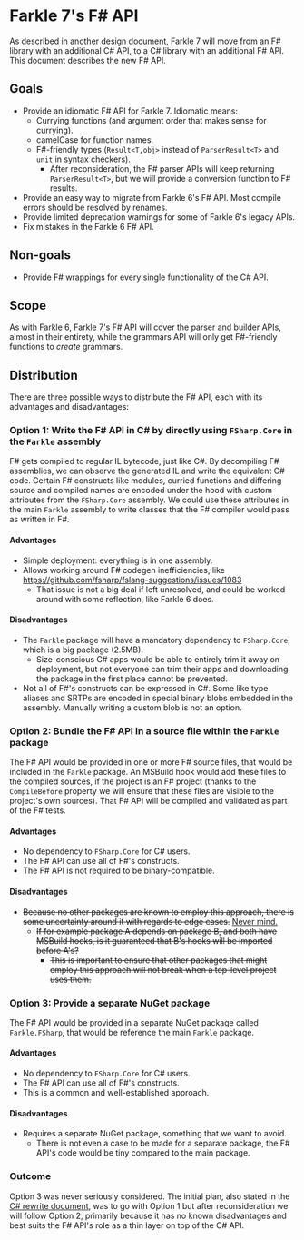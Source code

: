 # Farkle 7's F# API

As described in [another design document](csharp-rewrite.md), Farkle 7 will move from an F# library with an additional C# API, to a C# library with an additional F# API. This document describes the new F# API.

## Goals

* Provide an idiomatic F# API for Farkle 7. Idiomatic means:
    * Currying functions (and argument order that makes sense for currying).
    * camelCase for function names.
    * F#-friendly types (`Result<T,obj>` instead of `ParserResult<T>` and `unit` in syntax checkers).
        * After reconsideration, the F# parser APIs will keep returning `ParserResult<T>`, but we will provide a conversion function to F# results.
* Provide an easy way to migrate from Farkle 6's F# API. Most compile errors should be resolved by renames.
* Provide limited deprecation warnings for some of Farkle 6's legacy APIs.
* Fix mistakes in the Farkle 6 F# API.

## Non-goals

* Provide F# wrappings for every single functionality of the C# API.

## Scope

As with Farkle 6, Farkle 7's F# API will cover the parser and builder APIs, almost in their entirety, while the grammars API will only get F#-friendly functions to _create_ grammars.

## Distribution

There are three possible ways to distribute the F# API, each with its advantages and disadvantages:

### Option 1: Write the F# API in C# by directly using `FSharp.Core` in the `Farkle` assembly

F# gets compiled to regular IL bytecode, just like C#. By decompiling F# assemblies, we can observe the generated IL and write the equivalent C# code. Certain F# constructs like modules, curried functions and differing source and compiled names are encoded under the hood with custom attributes from the `FSharp.Core` assembly. We could use these attributes in the main `Farkle` assembly to write classes that the F# compiler would pass as written in F#.

#### Advantages

* Simple deployment: everything is in one assembly.
* Allows working around F# codegen inefficiencies, like https://github.com/fsharp/fslang-suggestions/issues/1083
    * That issue is not a big deal if left unresolved, and could be worked around with some reflection, like Farkle 6 does.

#### Disadvantages

* The `Farkle` package will have a mandatory dependency to `FSharp.Core`, which is a big package (2.5MB).
    * Size-conscious C# apps would be able to entirely trim it away on deployment, but not everyone can trim their apps and downloading the package in the first place cannot be prevented.
* Not all of F#'s constructs can be expressed in C#. Some like type aliases and SRTPs are encoded in special binary blobs embedded in the assembly. Manually writing a custom blob is not an option.

### Option 2: Bundle the F# API in a source file within the `Farkle` package

The F# API would be provided in one or more F# source files, that would be included in the `Farkle` package. An MSBuild hook would add these files to the compiled sources, if the project is an F# project (thanks to the `CompileBefore` property we will ensure that these files are visible to the project's own sources). That F# API will be compiled and validated as part of the F# tests.

#### Advantages

* No dependency to `FSharp.Core` for C# users.
* The F# API can use all of F#'s constructs.
* The F# API is not required to be binary-compatible.

#### Disadvantages

* ~~Because no other packages are known to employ this approach, there is some uncertainty around it with regards to edge cases.~~ [Never mind.](https://github.com/NuGet/Home/issues/4229#:~:text=4.x%20ensures%20everything%20is%20in%20dependency%20order%20and%20has%20the%20right%20behavior%20now.)
    * ~~If for example package A depends on package B, and both have MSBuild hooks, is it guaranteed that B's hooks will be imported before A's?~~
        * ~~This is important to ensure that other packages that might employ this approach will not break when a top-level project uses them.~~

### Option 3: Provide a separate NuGet package

The F# API would be provided in a separate NuGet package called `Farkle.FSharp`, that would be reference the main `Farkle` package.

#### Advantages

* No dependency to `FSharp.Core` for C# users.
* The F# API can use all of F#'s constructs.
* This is a common and well-established approach.

#### Disadvantages

* Requires a separate NuGet package, something that we want to avoid.
    * There is not even a case to be made for a separate package, the F# API's code would be tiny compared to the main package.

### Outcome

Option 3 was never seriously considered. The initial plan, also stated in the [C# rewrite document](csharp-rewrite.md), was to go with Option 1 but after reconsideration we will follow Option 2, primarily because it has no known disadvantages and best suits the F# API's role as a thin layer on top of the C# API.
